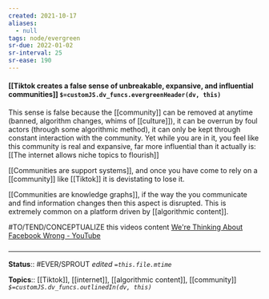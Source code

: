 ```yaml
---
created: 2021-10-17
aliases:
  - null
tags: node/evergreen
sr-due: 2022-01-02
sr-interval: 25
sr-ease: 190
---
```


#### [[Tiktok creates a false sense of unbreakable, expansive, and influential communities]] `$=customJS.dv_funcs.evergreenHeader(dv, this)`

This sense is false because the [[community]] can be removed at anytime (banned, algorithm changes, whims of [[culture]]), it can be overrun by foul actors (through some algorithmic method), it can only be kept through constant interaction with the community. Yet while you are in it, you feel like this community is real and expansive, far more influential than it actually is: [[The internet allows niche topics to flourish]] 

[[Communities are support systems]], and once you have come to rely on a [[community]] like [[Tiktok]] it is devistating to lose it.

[[Communities are knowledge graphs]], if the way the you communicate and find information changes then this aspect is disrupted. This is extremely common on a platform driven by [[algorithmic content]].

#TO/TEND/CONCEPTUALIZE this videos content [We're Thinking About Facebook Wrong - YouTube](https://www.youtube.com/watch?v=EJtNmd1kV44)

### <hr class="footnote"/>

**Status**:: #EVER/SPROUT 
*edited `=this.file.mtime`*

**Topics**:: [[Tiktok]], [[internet]], [[algorithmic content]], [[community]]
*`$=customJS.dv_funcs.outlinedIn(dv, this)`*
